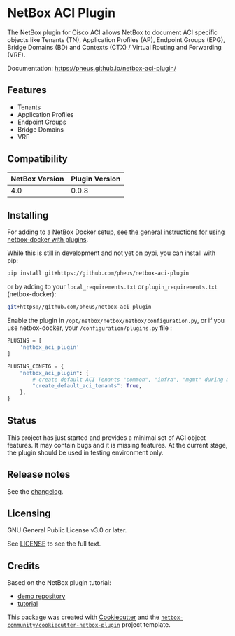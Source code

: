 # NetBox ACI Plugin

The NetBox plugin for Cisco ACI allows NetBox to document ACI specific objects
like Tenants (TN), Application Profiles (AP), Endpoint Groups (EPG),
Bridge Domains (BD) and Contexts (CTX) / Virtual Routing and Forwarding (VRF).

Documentation: https://pheus.github.io/netbox-aci-plugin/

## Features

- Tenants
- Application Profiles
- Endpoint Groups
- Bridge Domains
- VRF

## Compatibility

| NetBox Version | Plugin Version |
|----------------|----------------|
|     4.0        |      0.0.8     |

## Installing

For adding to a NetBox Docker setup, see
[the general instructions for using netbox-docker with plugins](https://github.com/netbox-community/netbox-docker/wiki/Using-Netbox-Plugins).

While this is still in development and not yet on pypi, you can install with
pip:

```bash
pip install git+https://github.com/pheus/netbox-aci-plugin
```

or by adding to your `local_requirements.txt` or `plugin_requirements.txt`
(netbox-docker):

```bash
git+https://github.com/pheus/netbox-aci-plugin
```

Enable the plugin in `/opt/netbox/netbox/netbox/configuration.py`,
 or if you use netbox-docker, your `/configuration/plugins.py` file :

```python
PLUGINS = [
    'netbox_aci_plugin'
]

PLUGINS_CONFIG = {
    "netbox_aci_plugin": {
        # create default ACI Tenants "common", "infra", "mgmt" during migration
        "create_default_aci_tenants": True,
    },
}
```

## Status

This project has just started and provides a minimal set of ACI object features.
It may contain bugs and it is missing features.
At the current stage, the plugin should be used in testing environment only.

## Release notes

See the [changelog](https://github.com/pheus/netbox-aci-plugin/blob/main/CHANGELOG.md).

## Licensing

GNU General Public License v3.0 or later.

See [LICENSE](https://www.gnu.org/licenses/gpl-3.0.txt) to see the full text.

## Credits

Based on the NetBox plugin tutorial:

- [demo repository](https://github.com/netbox-community/netbox-plugin-demo)
- [tutorial](https://github.com/netbox-community/netbox-plugin-tutorial)

This package was created with [Cookiecutter](https://github.com/audreyr/cookiecutter) and the
[`netbox-community/cookiecutter-netbox-plugin`](https://github.com/netbox-community/cookiecutter-netbox-plugin) project template.
